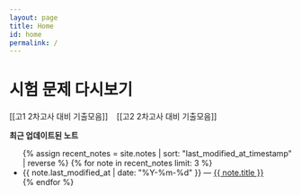 ```yaml
---
layout: page
title: Home
id: home
permalink: /
---
```

# 시험 문제 다시보기
[[고1 2차고사 대비 기출모음]] &nbsp;&nbsp; [[고2 2차고사 대비 기출모음]]



<strong>최근 업데이트된 노트</strong>

<ul>
  {% assign recent_notes = site.notes | sort: "last_modified_at_timestamp" | reverse %}
  {% for note in recent_notes limit: 3 %}
    <li>
      {{ note.last_modified_at | date: "%Y-%m-%d" }} — <a class="internal-link" href="{{ note.url }}">{{ note.title }}</a>
    </li>
  {% endfor %}
</ul>

<style>
  .wrapper {
    max-width: 46em;
  }
</style>
